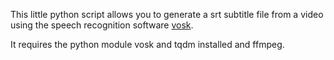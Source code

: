 This little python script allows you to generate a srt subtitle file from a video using the speech recognition software [vosk](https://alphacephei.com/vosk/).

It requires the python module vosk and tqdm installed and ffmpeg.

